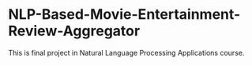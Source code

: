 # NLP-Based-Movie-Entertainment-Review-Aggregator
This is final project in Natural Language Processing Applications course.